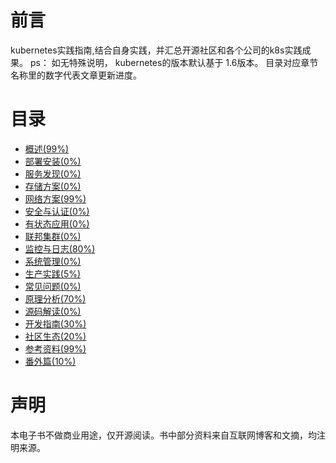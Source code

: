#  前言
kubernetes实践指南,结合自身实践，并汇总开源社区和各个公司的k8s实践成果。
ps： 如无特殊说明， kubernetes的版本默认基于 1.6版本。  目录对应章节名称里的数字代表文章更新进度。 

#  目录
- [概述(99%)](概述.md)
- [部署安装(0%)](部署安装.md)
- [服务发现(0%)](服务发现.md)
- [存储方案(0%)](存储方案.md)
- [网络方案(99%)](网络方案.md)
- [安全与认证(0%)](安全与认证.md)
- [有状态应用(0%)](有状态应用.md)
- [联邦集群(0%)](联邦集群.md)
- [监控与日志(80%)](监控与日志.md)
- [系统管理(0%)](系统管理.md)
- [生产实践(5%)](生产实践.md)
- [常见问题(0%)](常见问题.md)
- [原理分析(70%)](原理分析.md)
- [源码解读(0%)](源码解读.md)
- [开发指南(30%)](开发指南.md)
- [社区生态(20%)](社区生态.md)
- [参考资料(99%)](参考资料.md)
- [番外篇(10%)](翻外篇.md)
#  声明
本电子书不做商业用途，仅开源阅读。书中部分资料来自互联网博客和文摘，均注明来源。
